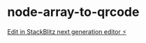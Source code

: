 # node-array-to-qrcode

[Edit in StackBlitz next generation editor ⚡️](https://stackblitz.com/~/github.com/danielnaranjo/node-array-to-qrcode)